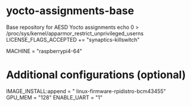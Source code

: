 # yocto-assignments-base
Base repository for AESD Yocto assignments
echo 0 > /proc/sys/kernel/apparmor_restrict_unprivileged_userns
LICENSE_FLAGS_ACCEPTED += "synaptics-killswitch"

MACHINE = "raspberrypi4-64"


# Additional configurations (optional)
IMAGE_INSTALL:append = " linux-firmware-rpidistro-bcm43455"
GPU_MEM = "128"
ENABLE_UART = "1"